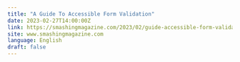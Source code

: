 ```yaml
---
title: "A Guide To Accessible Form Validation"
date: 2023-02-27T14:00:00Z
link: https://smashingmagazine.com/2023/02/guide-accessible-form-validation/?utm_medium=RSS&utm_source=news.12bit.vn
site: www.smashingmagazine.com
language: English
draft: false
---
```

